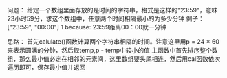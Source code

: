 问题：
    给定一个数组里面存放的是时间的字符串，格式是这样的"23:59"，意味23小时59分，求这个数组中，任意两个时间相隔最小的为多少分钟
    例子：
    ["23:59", "00:00"]
    1
    because:    23:59距离00：00就一分钟

思路：
    首先calulate()函数计算两个字符串相隔的时间。注意这里用p = 24 × 60来表示圆满的分钟，然后取temp,p - temp中较小的值
    主函数中首先排序整个数组，那么最小值必定在相邻的元素间，这里数组要头尾相连，然后用cal函数依次遍历即可，保存最小值并返回


